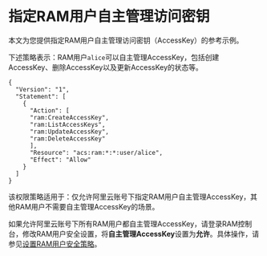 # 指定RAM用户自主管理访问密钥

本文为您提供指定RAM用户自主管理访问密钥（AccessKey）的参考示例。

下述策略表示：RAM用户`alice`可以自主管理AccessKey，包括创建AccessKey、删除AccessKey以及更新AccessKey的状态等。

```
{
  "Version": "1",
  "Statement": [
    {
      "Action": [
      "ram:CreateAccessKey",
      "ram:ListAccessKeys",
      "ram:UpdateAccessKey",
      "ram:DeleteAccessKey"
      ],
      "Resource": "acs:ram:*:*:user/alice",
      "Effect": "Allow"
    }
  ]
}
```

该权限策略适用于：仅允许阿里云账号下指定RAM用户自主管理AccessKey，其他RAM用户不需要自主管理AccessKey的场景。

如果允许阿里云账号下所有RAM用户都自主管理AccessKey，请登录RAM控制台，修改RAM用户安全设置，将**自主管理AccessKey**设置为**允许**。具体操作，请参见[设置RAM用户安全策略](/intl.zh-CN/安全设置/基本安全设置/设置RAM用户安全策略.md)。

